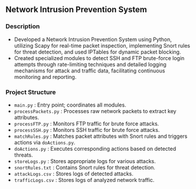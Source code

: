 ## Network Intrusion Prevention System

### Description

+ Developed a Network Intrusion Prevention System using Python, utilizing Scapy for real-time packet inspection, implementing Snort rules for threat detection, and used IPTables for dynamic packet blocking.
+ Created specialized modules to detect SSH and FTP brute-force login attempts through rate-limiting techniques and detailed logging mechanisms for attack and traffic data, facilitating continuous monitoring and reporting.
### Project Structure

+ ```main.py``` : Entry point; coordinates all modules.
+ ```processPackets.py``` : Processes raw network packets to extract key attributes.
+ ```processFTP.py``` : Monitors FTP traffic for brute force attacks.
+ ```processSSH.py``` : Monitors SSH traffic for brute force attacks.
+ ```matchRules.py``` : Matches packet attributes with Snort rules and triggers actions via ```doActions.py```.
+ ```doActions.py``` : Executes corresponding actions based on detected threats.
+ ```storeLogs.py``` : Stores appropriate logs for various attacks.
+ ```snortRules.txt``` : Contains Snort rules for threat detection.
+ ```attackLogs.csv``` : Stores logs of detected attacks.
+ ```trafficLogs.csv``` : Stores logs of analyzed network traffic.